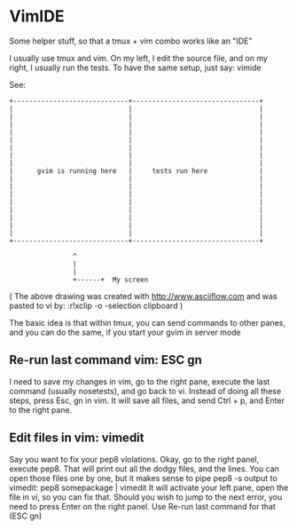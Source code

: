VimIDE
======
Some helper stuff, so that a tmux + vim combo works like an "IDE"

I usually use tmux and vim. On my left, I edit the source file, and on my
right, I usually run the tests. To have the same setup, just say:
    vimide

See:

    +-----------------------------+--------------------------------+
    |                             |                                |
    |                             |                                |
    |                             |                                |
    |                             |                                |
    |                             |                                |
    |                             |                                |
    |                             |                                |
    |                             |                                |
    |      gvim is running here   |     tests run here             |
    |                             |                                |
    |                             |                                |
    |                             |                                |
    |                             |                                |
    |                             |                                |
    |                             |                                |
    |                             |                                |
    |                             |                                |
    +-----------------------------+--------------------------------+

                    ^
                    |
                    |
                    +------+  My screen


(
The above drawing was created with http://www.asciiflow.com and was pasted
to vi by:
    <ESC>:r!xclip -o -selection clipboard
)

The basic idea is that within tmux, you can send commands to other panes,
and you can do the same, if you start your gvim in server mode


Re-run last command vim: ESC gn
-------------------------------
I need to save my changes in vim, go to the right pane, execute the last
command (usually nosetests), and go back to vi. Instead of doing all these
steps, press Esc, gn in vim. It will save all files, and send Ctrl + p, and
Enter to the right pane.

Edit files in vim: vimedit
--------------------------
Say you want to fix your pep8 violations. Okay, go to the right panel, execute
pep8. That will print out all the dodgy files, and the lines. You can open
those files one by one, but it makes sense to pipe pep8 -s output to vimedit:
    pep8 somepackage | vimedit
It will activate your left pane, open the file in vi, so you can fix that.
Should you wish to jump to the next error, you need to press Enter on the right
panel. Use Re-run last command for that (ESC gn)
